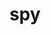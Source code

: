 ---
category: 3-letters
denotation: null
name: spy
reference_link: https://www.etymonline.com/word/spy
root_language: null
root_name: null
title: spy
type: free
word_sums:
- respelling: spy
  sum: 'Spy + '
---